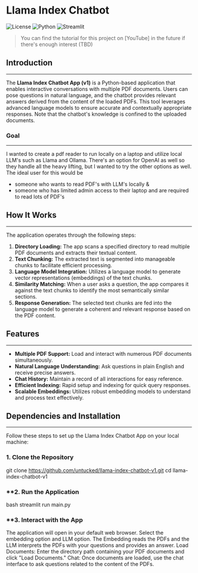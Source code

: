 # Llama Index Chatbot

![License](https://img.shields.io/badge/license-MIT-blue.svg)
![Python](https://img.shields.io/badge/python-3.8%2B-blue.svg)
![Streamlit](https://img.shields.io/badge/Streamlit-1.25.0-blue.svg)

> You can find the tutorial for this project on [YouTube] in the future if there's enough interest (TBD)

## Introduction
------------
The **Llama Index Chatbot App (v1)** is a Python-based application that enables interactive conversations with multiple PDF documents. Users can pose questions in natural language, and the chatbot provides relevant answers derived from the content of the loaded PDFs. This tool leverages advanced language models to ensure accurate and contextually appropriate responses. Note that the chatbot's knowledge is confined to the uploaded documents.

### Goal
------------
I wanted to create a pdf reader to run locally on a laptop and utilize local LLM's such as Llama and Ollama. 
There's an option for OpenAI as well so they handle all the heavy lifting, but I wanted to try the other options as well.
The ideal user for this would be 
- someone who wants to read PDF's with LLM's locally & 
- someone who has limited admin access to their laptop and are required to read lots of PDF's

## How It Works
------------

The application operates through the following steps:

1. **Directory Loading:** The app scans a specified directory to read multiple PDF documents and extracts their textual content.
2. **Text Chunking:** The extracted text is segmented into manageable chunks to facilitate efficient processing.
3. **Language Model Integration:** Utilizes a language model to generate vector representations (embeddings) of the text chunks.
4. **Similarity Matching:** When a user asks a question, the app compares it against the text chunks to identify the most semantically similar sections.
5. **Response Generation:** The selected text chunks are fed into the language model to generate a coherent and relevant response based on the PDF content.

## Features
------------
- **Multiple PDF Support:** Load and interact with numerous PDF documents simultaneously.
- **Natural Language Understanding:** Ask questions in plain English and receive precise answers.
- **Chat History:** Maintain a record of all interactions for easy reference.
- **Efficient Indexing:** Rapid setup and indexing for quick query responses.
- **Scalable Embeddings:** Utilizes robust embedding models to understand and process text effectively.

## Dependencies and Installation
----------------------------
Follow these steps to set up the Llama Index Chatbot App on your local machine:

### **1. Clone the Repository**
git clone https://github.com/untucked/llama-index-chatbot-v1.git
cd llama-index-chatbot-v1

### **2. Run the Application
bash
streamlit run main.py

### **3. Interact with the App

The application will open in your default web browser.
Select the embedding option and LLM option. The Embedding reads the PDFs and the LLM interprets the PDFs with your questions and provides an answer.
Load Documents: Enter the directory path containing your PDF documents and click "Load Documents."
Chat: Once documents are loaded, use the chat interface to ask questions related to the content of the PDFs.
